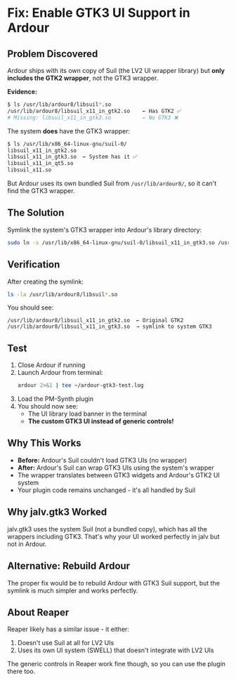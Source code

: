 # Fix: Enable GTK3 UI Support in Ardour

## Problem Discovered

Ardour ships with its own copy of Suil (the LV2 UI wrapper library) but **only includes the GTK2 wrapper**, not the GTK3 wrapper.

**Evidence:**
```bash
$ ls /usr/lib/ardour8/libsuil*.so
/usr/lib/ardour8/libsuil_x11_in_gtk2.so    ← Has GTK2 ✅
# Missing: libsuil_x11_in_gtk3.so          ← No GTK3 ❌
```

The system **does** have the GTK3 wrapper:
```bash
$ ls /usr/lib/x86_64-linux-gnu/suil-0/
libsuil_x11_in_gtk2.so
libsuil_x11_in_gtk3.so  ← System has it ✅
libsuil_x11_in_qt5.so
libsuil_x11.so
```

But Ardour uses its own bundled Suil from `/usr/lib/ardour8/`, so it can't find the GTK3 wrapper.

## The Solution

Symlink the system's GTK3 wrapper into Ardour's library directory:

```bash
sudo ln -s /usr/lib/x86_64-linux-gnu/suil-0/libsuil_x11_in_gtk3.so /usr/lib/ardour8/libsuil_x11_in_gtk3.so
```

## Verification

After creating the symlink:

```bash
ls -la /usr/lib/ardour8/libsuil*.so
```

You should see:
```
/usr/lib/ardour8/libsuil_x11_in_gtk2.so  ← Original GTK2
/usr/lib/ardour8/libsuil_x11_in_gtk3.so  → symlink to system GTK3
```

## Test

1. Close Ardour if running
2. Launch Ardour from terminal:
   ```bash
   ardour 2>&1 | tee ~/ardour-gtk3-test.log
   ```
3. Load the PM-Synth plugin
4. You should now see:
   - The UI library load banner in the terminal
   - **The custom GTK3 UI instead of generic controls!**

## Why This Works

- **Before:** Ardour's Suil couldn't load GTK3 UIs (no wrapper)
- **After:** Ardour's Suil can wrap GTK3 UIs using the system's wrapper
- The wrapper translates between GTK3 widgets and Ardour's GTK2 UI system
- Your plugin code remains unchanged - it's all handled by Suil

## Why jalv.gtk3 Worked

jalv.gtk3 uses the system Suil (not a bundled copy), which has all the wrappers including GTK3. That's why your UI worked perfectly in jalv but not in Ardour.

## Alternative: Rebuild Ardour

The proper fix would be to rebuild Ardour with GTK3 Suil support, but the symlink is much simpler and works perfectly.

## About Reaper

Reaper likely has a similar issue - it either:
1. Doesn't use Suil at all for LV2 UIs
2. Uses its own UI system (SWELL) that doesn't integrate with LV2 UIs

The generic controls in Reaper work fine though, so you can use the plugin there too.

